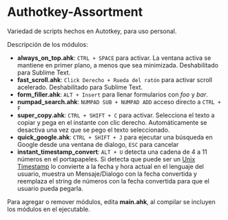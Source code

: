# Authotkey-Assortment
Variedad de scripts hechos en Autotkey, para uso personal.

Descripción de los módulos:

- **always\_on_top.ahk**: `CTRL + SPACE` para activar. La ventana activa se mantiene en primer plano, a menos que sea minimizada. Deshabilitado para Sublime Text.
- **fast_scroll.ahk**: `Click Derecho + Rueda del ratón` para activar scroll acelerado. Deshabilitado para Sublime Text.
- **form_filler.ahk**:  `ALT + Insert` para llenar formularios con _foo_ y _bar_.
- **numpad_search.ahk**: `NUMPAD SUB + NUMPAD ADD` acceso directo a `CTRL + F`
- **super_copy.ahk**: `CTRL + SHIFT + C` para activar. Selecciona el texto a copiar y pega en el instante con clic derecho. Automáticamente se desactiva una vez que se pego el texto seleccionado.
- **quick_google.ahk**: `CTRL + SHIFT + J` para ejecutar una búsqueda en Google desde una ventana de dialogo, `ESC` para cancelar
- **instant_timestamp_convert**: `ALT + U` detecta una cadena de 4 a 11 números en el portapapeles. Si detecta que puede ser un [Unix Timestamp](https://es.wikipedia.org/wiki/Tiempo_Unix) lo convierte a la fecha y hora actual en el lenguaje del usuario, muestra un Mensaje/Dialogo con la fecha convertida y reemplaza el string de números con la fecha convertida para que el usuario pueda pegarla.


Para agregar o remover módulos, edita **main.ahk**, al compilar se incluyen los módulos en el ejecutable.
